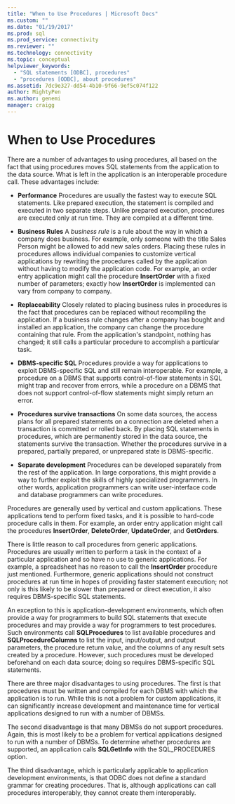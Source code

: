 ```yaml
---
title: "When to Use Procedures | Microsoft Docs"
ms.custom: ""
ms.date: "01/19/2017"
ms.prod: sql
ms.prod_service: connectivity
ms.reviewer: ""
ms.technology: connectivity
ms.topic: conceptual
helpviewer_keywords: 
  - "SQL statements [ODBC], procedures"
  - "procedures [ODBC], about procedures"
ms.assetid: 7dc9e327-dd54-4b10-9f66-9ef5c074f122
author: MightyPen
ms.author: genemi
manager: craigg
---
```

# When to Use Procedures
There are a number of advantages to using procedures, all based on the fact that using procedures moves SQL statements from the application to the data source. What is left in the application is an interoperable procedure call. These advantages include:  
  
-   **Performance** Procedures are usually the fastest way to execute SQL statements. Like prepared execution, the statement is compiled and executed in two separate steps. Unlike prepared execution, procedures are executed only at run time. They are compiled at a different time.  
  
-   **Business Rules** A *business rule* is a rule about the way in which a company does business. For example, only someone with the title Sales Person might be allowed to add new sales orders. Placing these rules in procedures allows individual companies to customize vertical applications by rewriting the procedures called by the application without having to modify the application code. For example, an order entry application might call the procedure **InsertOrder** with a fixed number of parameters; exactly how **InsertOrder** is implemented can vary from company to company.  
  
-   **Replaceability** Closely related to placing business rules in procedures is the fact that procedures can be replaced without recompiling the application. If a business rule changes after a company has bought and installed an application, the company can change the procedure containing that rule. From the application's standpoint, nothing has changed; it still calls a particular procedure to accomplish a particular task.  
  
-   **DBMS-specific SQL** Procedures provide a way for applications to exploit DBMS-specific SQL and still remain interoperable. For example, a procedure on a DBMS that supports control-of-flow statements in SQL might trap and recover from errors, while a procedure on a DBMS that does not support control-of-flow statements might simply return an error.  
  
-   **Procedures survive transactions** On some data sources, the access plans for all prepared statements on a connection are deleted when a transaction is committed or rolled back. By placing SQL statements in procedures, which are permanently stored in the data source, the statements survive the transaction. Whether the procedures survive in a prepared, partially prepared, or unprepared state is DBMS-specific.  
  
-   **Separate development** Procedures can be developed separately from the rest of the application. In large corporations, this might provide a way to further exploit the skills of highly specialized programmers. In other words, application programmers can write user-interface code and database programmers can write procedures.  
  
 Procedures are generally used by vertical and custom applications. These applications tend to perform fixed tasks, and it is possible to hard-code procedure calls in them. For example, an order entry application might call the procedures **InsertOrder**, **DeleteOrder**, **UpdateOrder**, and **GetOrders**.  
  
 There is little reason to call procedures from generic applications. Procedures are usually written to perform a task in the context of a particular application and so have no use to generic applications. For example, a spreadsheet has no reason to call the **InsertOrder** procedure just mentioned. Furthermore, generic applications should not construct procedures at run time in hopes of providing faster statement execution; not only is this likely to be slower than prepared or direct execution, it also requires DBMS-specific SQL statements.  
  
 An exception to this is application-development environments, which often provide a way for programmers to build SQL statements that execute procedures and may provide a way for programmers to test procedures. Such environments call **SQLProcedures** to list available procedures and **SQLProcedureColumns** to list the input, input/output, and output parameters, the procedure return value, and the columns of any result sets created by a procedure. However, such procedures must be developed beforehand on each data source; doing so requires DBMS-specific SQL statements.  
  
 There are three major disadvantages to using procedures. The first is that procedures must be written and compiled for each DBMS with which the application is to run. While this is not a problem for custom applications, it can significantly increase development and maintenance time for vertical applications designed to run with a number of DBMSs.  
  
 The second disadvantage is that many DBMSs do not support procedures. Again, this is most likely to be a problem for vertical applications designed to run with a number of DBMSs. To determine whether procedures are supported, an application calls **SQLGetInfo** with the SQL_PROCEDURES option.  
  
 The third disadvantage, which is particularly applicable to application development environments, is that ODBC does not define a standard grammar for creating procedures. That is, although applications can call procedures interoperably, they cannot create them interoperably.
